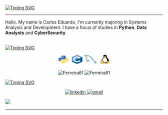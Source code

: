 

<div>

[![Typing SVG](https://readme-typing-svg.herokuapp.com?font=Fira+Code&size=50&pause=1000&color=A70808&center=true&vCenter=true&width=970&lines=Welcome;My+name+is+Carlos+Eduardo;Developer+Back-End;Data+Analyst)](https://git.io/typing-svg)

</div>


<p align="left">

<hr>

  Hello. My name is Carlos Eduardo, I'm currently majoring in Systems Analysis and Development. I have a focus of studies in **Python**, **Data Analysts** and **CyberSecurity**<br/><br/>

</p>


[![Typing SVG](https://readme-typing-svg.herokuapp.com?font=Fira+Code&size=40&pause=1000&color=A70808&center=true&vCenter=true&width=970&lines=Tools+and+Skills)](https://git.io/typing-svg)

<p align="center">
    <img height="30" width="40" alt="python-icon" src="https://raw.githubusercontent.com/devicons/devicon/master/icons/python/python-original.svg">
    <img height="30" width="40" alt="c-icon" src="https://raw.githubusercontent.com/devicons/devicon/master/icons/c/c-original.svg">
    <img height="30" width="40" alt="mysql-icon" src="https://raw.githubusercontent.com/devicons/devicon/master/icons/mysql/mysql-original.svg">
    <img height="30" width="40" alt="linux-icon" src="https://raw.githubusercontent.com/devicons/devicon/master/icons/linux/linux-original.svg">
  </p>
  
  </div>

</hr>

<p align="center"><img height="180em" src="https://github-readme-stats.vercel.app/api?username=Ferreira61&hide_border=true&count_private=true&show_icons=true&theme=tokyonight" alt="Ferreira61" align = "center"/>
<img height="180em" src="https://github-readme-stats.vercel.app/api/top-langs?username=Ferreira61&show_icons=true&locale=en&layout=compact&hide_border=true&theme=tokyonight" alt="Ferreira61" align = "center"/></p>

[![Typing SVG](https://readme-typing-svg.herokuapp.com?font=Fira+Code&size=30&pause=1000&color=A70808&center=true&vCenter=true&width=970&lines=Social+media)](https://git.io/typing-svg)
  <p align="center">
    <a href="https://www.linkedin.com/in/carlos-eduardo-176261277/">
      <img alt="linkedin" src="https://img.shields.io/badge/LinkedIn-00427E?style=for-the-badge&logo=linkedin&logoColor=white" />
    </a>
    <a href="/">
      <img alt="gmail" src="https://img.shields.io/badge/Gmail-E64141?style=for-the-badge&logo=gmail&logoColor=white" />
    </a>
  </p>
</div>

 <img src="https://profile-counter.glitch.me/Ferreira61/count.svg" />
<hr>

<p>
 
